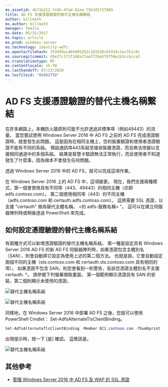 ```yaml
---
ms.assetid: 4b71b212-7e5b-4fad-81ee-75b3d1f27869
title: AD FS 支援憑證驗證的替代主機名稱繫結
author: billmath
ms.author: billmath
manager: femila
ms.date: 05/31/2017
ms.topic: article
ms.prod: windows-server
ms.technology: identity-adfs
ms.openlocfilehash: 3fd459ac469d052b2c183520cbf434c1ac351c0c
ms.sourcegitcommit: d5e27c1f2f168a71ae272bebf8f50e1b3ccbcca3
ms.translationtype: MT
ms.contentlocale: zh-TW
ms.lasthandoff: 07/23/2020
ms.locfileid: "86962750"
---
```

# <a name="ad-fs-support-for-alternate-hostname-binding-for-certificate-authentication"></a>AD FS 支援憑證驗證的替代主機名稱繫結

在許多網路上，本機防火牆原則可能不允許透過非標準埠（例如49443）的流量。 當您嘗試使用 Windows Server 2016 中 AD FS 之前的 AD FS 完成憑證驗證時，就會發生此問題。 這是因為在相同主機上，您的裝置驗證和使用者憑證驗證不能有不同的系結。 預設通訊埠443系結至接收裝置憑證，而且無法改變以支援相同通道中的多個系結。 結果是智慧卡驗證無法正常執行，而且使用者不知道發生了什麼事，因為根本不會發生任何問題。  
  
透過 Windows Server 2016 中的 AD FS，就可以完成這項作業。
  
在 Windows Server 2016 上的 AD FS 中，這項變更。 現在，我們支援兩種模式，第一個會使用具有不同埠（443、49443）的相同主機（亦即 adfs.contoso.com）。 第二個使用相同埠（443）的不同主機（adfs.contoso.com 和 certauth.adfs.contoso.com）。 這將需要 SSL 憑證，以支援 "certauth" 做為替代主體名稱。 <的 adfs-服務名稱> "。 這可以在建立伺服器陣列時或稍後透過 PowerShell 來完成。  
  
## <a name="how-to-configure-alternate-host-name-binding-for-certificate-authentication"></a>如何設定憑證驗證的替代主機名稱系結  
有兩種方式可以新增憑證驗證的替代主機名稱系結。 第一種是設定具有 Windows Server 2016 AD FS 的新 AD FS 伺服器陣列時，如果憑證包含主體別名（SAN），則會自動將它設定為使用上述的第二個方法。 也就是說，它會自動設定兩個不同的主機（sts.contoso.com 和 certauth.sts.contoso.com 具有相同的埠）。 如果憑證不包含 SAN，則您會看到一則警告，告訴您憑證主體別名不支援 certauth. *。 請參閱下列螢幕擷取畫面。 第一個範例顯示憑證具有 SAN 的安裝，第二個則顯示未使用的憑證。  
  
![替代主機名稱系結](media/AD-FS-support-for-alternate-hostname-binding-for-certificate-authentication/ADFS_CA_1.png)  
  
![替代主機名稱系結](media/AD-FS-support-for-alternate-hostname-binding-for-certificate-authentication/ADFS_CA_2.png)  
  
同樣地，在 Windows Server 2016 中部署 AD FS 之後，您就可以使用 PowerShell Cmdlet： Set-AdfsAlternateTlsClientBinding。
  
```powershell
Set-AdfsAlternateTlsClientBinding -Member DC1.contoso.com -Thumbprint '<thumbprint of cert>'
```

出現提示時，按一下 [是] 確認。  這應該是。

![替代主機名稱系結](media/AD-FS-support-for-alternate-hostname-binding-for-certificate-authentication/ADFS_CA_3.png)

## <a name="additional-references"></a>其他參考

* [管理 Windows Server 2016 中 AD FS 及 WAP 的 SSL 憑證](./manage-ssl-certificates-ad-fs-wap.md)
